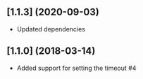 ## [1.1.3] (2020-09-03)
- Updated dependencies

## [1.1.0] (2018-03-14)
- Added support for setting the timeout #4
